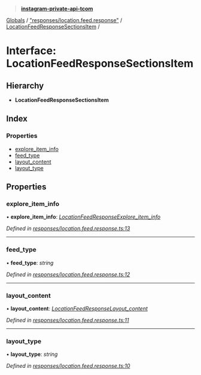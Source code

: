 > **[instagram-private-api-tcom](../README.md)**

[Globals](../README.md) / ["responses/location.feed.response"](../modules/_responses_location_feed_response_.md) / [LocationFeedResponseSectionsItem](_responses_location_feed_response_.locationfeedresponsesectionsitem.md) /

# Interface: LocationFeedResponseSectionsItem

## Hierarchy

* **LocationFeedResponseSectionsItem**

## Index

### Properties

* [explore_item_info](_responses_location_feed_response_.locationfeedresponsesectionsitem.md#explore_item_info)
* [feed_type](_responses_location_feed_response_.locationfeedresponsesectionsitem.md#feed_type)
* [layout_content](_responses_location_feed_response_.locationfeedresponsesectionsitem.md#layout_content)
* [layout_type](_responses_location_feed_response_.locationfeedresponsesectionsitem.md#layout_type)

## Properties

###  explore_item_info

• **explore_item_info**: *[LocationFeedResponseExplore_item_info](_responses_location_feed_response_.locationfeedresponseexplore_item_info.md)*

*Defined in [responses/location.feed.response.ts:13](https://github.com/cuonglnhust/instagram-private-api-tcom/blob/3e16058/src/responses/location.feed.response.ts#L13)*

___

###  feed_type

• **feed_type**: *string*

*Defined in [responses/location.feed.response.ts:12](https://github.com/cuonglnhust/instagram-private-api-tcom/blob/3e16058/src/responses/location.feed.response.ts#L12)*

___

###  layout_content

• **layout_content**: *[LocationFeedResponseLayout_content](_responses_location_feed_response_.locationfeedresponselayout_content.md)*

*Defined in [responses/location.feed.response.ts:11](https://github.com/cuonglnhust/instagram-private-api-tcom/blob/3e16058/src/responses/location.feed.response.ts#L11)*

___

###  layout_type

• **layout_type**: *string*

*Defined in [responses/location.feed.response.ts:10](https://github.com/cuonglnhust/instagram-private-api-tcom/blob/3e16058/src/responses/location.feed.response.ts#L10)*